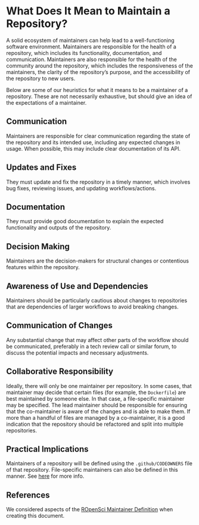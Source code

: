 # What Does It Mean to Maintain a Repository?

A solid ecosystem of maintainers can help lead to a well-functioning software environment. Maintainers are responsible for the health of a repository, which includes its functionality, documentation, and communication. Maintainers are also responsible for the health of the community around the repository, which includes the responsiveness of the maintainers, the clarity of the repository’s purpose, and the accessibility of the repository to new users.

Below are some of our heuristics for what it means to be a maintainer of a repository. These are not necessarily exhaustive, but should give an idea of the expectations of a maintainer.

## Communication
Maintainers are responsible for clear communication regarding the state of the repository and its intended use, including any expected changes in usage. When possible, this may include clear documentation of its API.

## Updates and Fixes
They must update and fix the repository in a timely manner, which involves bug fixes, reviewing issues, and updating workflows/actions.

## Documentation
They must provide good documentation to explain the expected functionality and outputs of the repository.

## Decision Making
Maintainers are the decision-makers for structural changes or contentious features within the repository.

## Awareness of Use and Dependencies
Maintainers should be particularly cautious about changes to repositories that are dependencies of larger workflows to avoid breaking changes.

## Communication of Changes
Any substantial change that may affect other parts of the workflow should be communicated, preferably in a tech review call or similar forum, to discuss the potential impacts and necessary adjustments.

## Collaborative Responsibility
Ideally, there will only be one maintainer per repository. In some cases, that maintainer may decide that certain files (for example, the `Dockerfile`) are best maintained by someone else. In that case, a file-specific maintainer may be specified. The lead maintainer should be responsible for ensuring that the co-maintainer is aware of the changes and is able to make them. If more than a handful of files are managed by a co-maintainer, it is a good indication that the repository should be refactored and split into multiple repositories.

## Practical Implications
Maintainers of a repository will be defined using the `.github/CODEOWNERS` file of that repository. File-specific maintainers can also be defined in this manner. See [here](https://docs.github.com/en/repositories/managing-your-repositorys-settings-and-features/customizing-your-repository/about-code-owners) for more info. 

## References
We considered aspects of the [ROpenSci Maintainer Definition](https://ropensci.org/blog/2023/02/07/what-does-it-mean-to-maintain-a-package/) when creating this document. 
